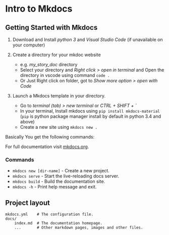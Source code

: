 # Intro to Mkdocs

## Getting Started with Mkdocs

1. Download and Install *python 3* and *Visual Studio Code* (if unavailable on your computer)

2. Create a directory for your mkdoc website
      - e.g. *my_story_doc* directory
      - Select your directory and *Right click > open in terminal* and Open the directory in vscode using command `code .`
      - Or Just Right click on folder, got to *Show more option > open with Code*

3. Launch a Mkdocs template in your directory.
      - Go to *terminal (tab) > new terminal*  or *CTRL + SHIFT + `* 
      - In your terminal, Install mkdocs using `pip install mkdocs-material` \(`pip` is python package manager install by default in python 3.4 and above)
      - Create a new site using `mkdocs new .`
  
  Basically You get the following commands:
  
For full documentation visit [mkdocs.org](https://www.mkdocs.org).

### Commands

* `mkdocs new [dir-name]` - Create a new project.
* `mkdocs serve` - Start the live-reloading docs server.
* `mkdocs build` - Build the documentation site.
* `mkdocs -h` - Print help message and exit.

## Project layout

    mkdocs.yml    # The configuration file.
    docs/
        index.md  # The documentation homepage.
        ...       # Other markdown pages, images and other files.
   

